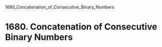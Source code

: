 1680_Concatenation_of_Consecutive_Binary_Numbers
# 1680. Concatenation of Consecutive Binary Numbers

